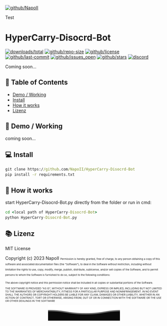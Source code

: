 [![github/NapoII](https://raw.githubusercontent.com/NapoII/HyperCarry-Disocrd-Bot/main/README_img/Readme_top.png)](https://github.com/NapoII)

Test 
# HyperCarry-Disocrd-Bot

[![downloads/total](https://img.shields.io/github/downloads/NapoII/HyperCarry-Disocrd-Bot/total)](https://github.com/NapoII/HyperCarry-Disocrd-Bot/archive/refs/heads/main.zip) [![github/repo-size](https://img.shields.io/github/repo-size/NapoII/HyperCarry-Disocrd-Bot)](https://github.com/NapoII/HyperCarry-Disocrd-Bot/archive/refs/heads/main.zip) [![github/license](https://img.shields.io/github/license/NapoII/HyperCarry-Disocrd-Bot)](https://github.com/NapoII/HyperCarry-Disocrd-Bot/blob/main/LICENSE) [![github/last-commit](https://img.shields.io/github/downloads/NapoII/HyperCarry-Disocrd-Bot/total)](https://img.shields.io/github/issues/NapoII/HyperCarry-Disocrd-Bot?style=plastic) [![github/issues_open](https://img.shields.io/github/issues/NapoII/HyperCarry-Disocrd-Bot?style=plastic)](https://img.shields.io/github/issues-raw/NapoII/HyperCarry-Disocrd-Bot) [![github/stars](https://img.shields.io/github/stars/NapoII/HyperCarry-Disocrd-Bot?style=social)](https://github.com/NapoII/HyperCarry-Disocrd-Bot/stargazers) [![discord](https://img.shields.io/discord/190307701169979393)](https://discord.gg/knTKtKVfnr)

Coming soon...
## 📝 Table of Contents
+ [Demo / Working](#demo)
+ [Install](#usage)
+ [How it works](#Use)
+ [Lizenz](#Lizenz)
## 🎥 Demo / Working <a name = "demo"></a>
coming soon...

## 💻 Install <a name = "usage"></a>
```cmd
git clone https://github.com/NapoII/HyperCarry-Disocrd-Bot
pip install -r requirements.txt
```
## 💭 How it works <a name = "Use"></a>

start HyperCarry-Disocrd-Bot.py directly from the folder or run in cmd:
```cmd
cd <local path of HyperCarry-Disocrd-Bot>
python HyperCarry-Disocrd-Bot.py
```

## 📚 Lizenz <a name = "Lizenz"></a>
MIT License

Copyright (c) 2023 NapoII
<small><small><small>
Permission is hereby granted, free of charge, to any person obtaining a copy
of this software and associated documentation files (the "Software"), to deal
in the Software without restriction, including without limitation the rights
to use, copy, modify, merge, publish, distribute, sublicense, and/or sell
copies of the Software, and to permit persons to whom the Software is
furnished to do so, subject to the following conditions:

The above copyright notice and this permission notice shall be included in all
copies or substantial portions of the Software.

THE SOFTWARE IS PROVIDED "AS IS", WITHOUT WARRANTY OF ANY KIND, EXPRESS OR
IMPLIED, INCLUDING BUT NOT LIMITED TO THE WARRANTIES OF MERCHANTABILITY,
FITNESS FOR A PARTICULAR PURPOSE AND NONINFRINGEMENT. IN NO EVENT SHALL THE
AUTHORS OR COPYRIGHT HOLDERS BE LIABLE FOR ANY CLAIM, DAMAGES OR OTHER
LIABILITY, WHETHER IN AN ACTION OF CONTRACT, TORT OR OTHERWISE, ARISING FROM,
OUT OF OR IN CONNECTION WITH THE SOFTWARE OR THE USE OR OTHER DEALINGS IN THE
SOFTWARE
    
<p align="center">
<img src="https://raw.githubusercontent.com/NapoII/NapoII/233630a814f7979f575c7f764dbf1f4804b05332/Bottom.svg" alt="Github Stats" />
</p>